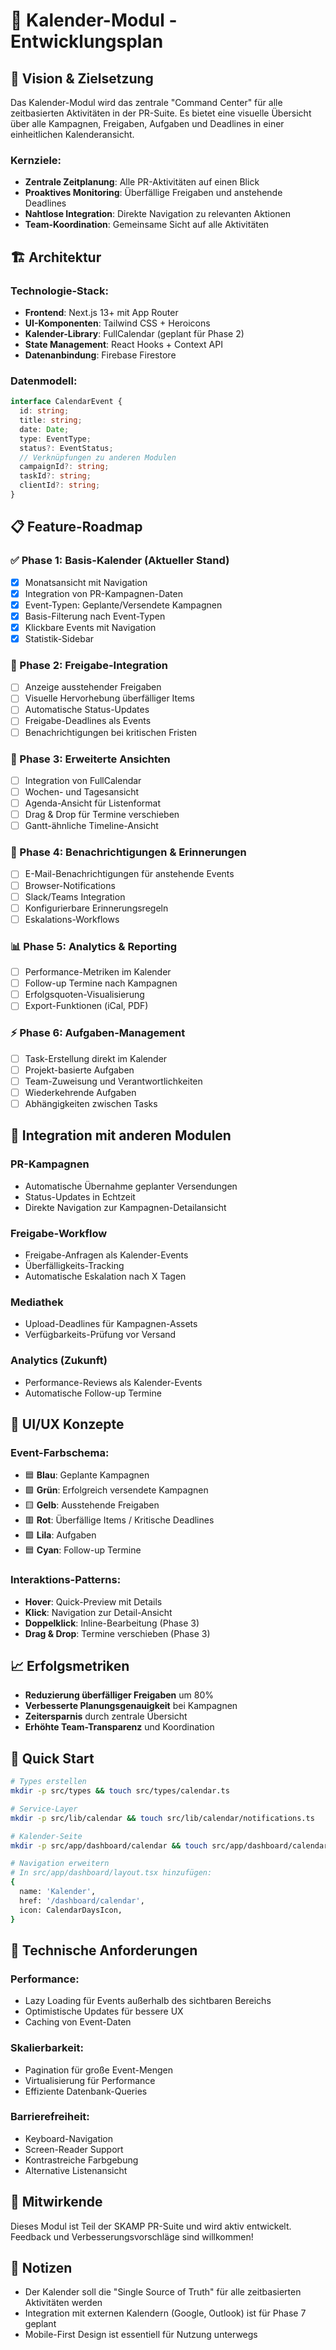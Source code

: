 # 📅 Kalender-Modul - Entwicklungsplan

## 🎯 Vision & Zielsetzung

Das Kalender-Modul wird das zentrale "Command Center" für alle zeitbasierten Aktivitäten in der PR-Suite. Es bietet eine visuelle Übersicht über alle Kampagnen, Freigaben, Aufgaben und Deadlines in einer einheitlichen Kalenderansicht.

### Kernziele:
- **Zentrale Zeitplanung**: Alle PR-Aktivitäten auf einen Blick
- **Proaktives Monitoring**: Überfällige Freigaben und anstehende Deadlines
- **Nahtlose Integration**: Direkte Navigation zu relevanten Aktionen
- **Team-Koordination**: Gemeinsame Sicht auf alle Aktivitäten

## 🏗️ Architektur

### Technologie-Stack:
- **Frontend**: Next.js 13+ mit App Router
- **UI-Komponenten**: Tailwind CSS + Heroicons
- **Kalender-Library**: FullCalendar (geplant für Phase 2)
- **State Management**: React Hooks + Context API
- **Datenanbindung**: Firebase Firestore

### Datenmodell:
```typescript
interface CalendarEvent {
  id: string;
  title: string;
  date: Date;
  type: EventType;
  status?: EventStatus;
  // Verknüpfungen zu anderen Modulen
  campaignId?: string;
  taskId?: string;
  clientId?: string;
}
```

## 📋 Feature-Roadmap

### ✅ Phase 1: Basis-Kalender (Aktueller Stand)
- [x] Monatsansicht mit Navigation
- [x] Integration von PR-Kampagnen-Daten
- [x] Event-Typen: Geplante/Versendete Kampagnen
- [x] Basis-Filterung nach Event-Typen
- [x] Klickbare Events mit Navigation
- [x] Statistik-Sidebar

### 🚧 Phase 2: Freigabe-Integration
- [ ] Anzeige ausstehender Freigaben
- [ ] Visuelle Hervorhebung überfälliger Items
- [ ] Automatische Status-Updates
- [ ] Freigabe-Deadlines als Events
- [ ] Benachrichtigungen bei kritischen Fristen

### 📅 Phase 3: Erweiterte Ansichten
- [ ] Integration von FullCalendar
- [ ] Wochen- und Tagesansicht
- [ ] Agenda-Ansicht für Listenformat
- [ ] Drag & Drop für Termine verschieben
- [ ] Gantt-ähnliche Timeline-Ansicht

### 🔔 Phase 4: Benachrichtigungen & Erinnerungen
- [ ] E-Mail-Benachrichtigungen für anstehende Events
- [ ] Browser-Notifications
- [ ] Slack/Teams Integration
- [ ] Konfigurierbare Erinnerungsregeln
- [ ] Eskalations-Workflows

### 📊 Phase 5: Analytics & Reporting
- [ ] Performance-Metriken im Kalender
- [ ] Follow-up Termine nach Kampagnen
- [ ] Erfolgsquoten-Visualisierung
- [ ] Export-Funktionen (iCal, PDF)

### ⚡ Phase 6: Aufgaben-Management
- [ ] Task-Erstellung direkt im Kalender
- [ ] Projekt-basierte Aufgaben
- [ ] Team-Zuweisung und Verantwortlichkeiten
- [ ] Wiederkehrende Aufgaben
- [ ] Abhängigkeiten zwischen Tasks

## 🔗 Integration mit anderen Modulen

### PR-Kampagnen
- Automatische Übernahme geplanter Versendungen
- Status-Updates in Echtzeit
- Direkte Navigation zur Kampagnen-Detailansicht

### Freigabe-Workflow
- Freigabe-Anfragen als Kalender-Events
- Überfälligkeits-Tracking
- Automatische Eskalation nach X Tagen

### Mediathek
- Upload-Deadlines für Kampagnen-Assets
- Verfügbarkeits-Prüfung vor Versand

### Analytics (Zukunft)
- Performance-Reviews als Kalender-Events
- Automatische Follow-up Termine

## 🎨 UI/UX Konzepte

### Event-Farbschema:
- 🟦 **Blau**: Geplante Kampagnen
- 🟩 **Grün**: Erfolgreich versendete Kampagnen
- 🟨 **Gelb**: Ausstehende Freigaben
- 🟥 **Rot**: Überfällige Items / Kritische Deadlines
- 🟪 **Lila**: Aufgaben
- 🟦 **Cyan**: Follow-up Termine

### Interaktions-Patterns:
- **Hover**: Quick-Preview mit Details
- **Klick**: Navigation zur Detail-Ansicht
- **Doppelklick**: Inline-Bearbeitung (Phase 3)
- **Drag & Drop**: Termine verschieben (Phase 3)

## 📈 Erfolgsmetriken

- **Reduzierung überfälliger Freigaben** um 80%
- **Verbesserte Planungsgenauigkeit** bei Kampagnen
- **Zeitersparnis** durch zentrale Übersicht
- **Erhöhte Team-Transparenz** und Koordination

## 🚀 Quick Start

```bash
# Types erstellen
mkdir -p src/types && touch src/types/calendar.ts

# Service-Layer
mkdir -p src/lib/calendar && touch src/lib/calendar/notifications.ts

# Kalender-Seite
mkdir -p src/app/dashboard/calendar && touch src/app/dashboard/calendar/page.tsx

# Navigation erweitern
# In src/app/dashboard/layout.tsx hinzufügen:
{
  name: 'Kalender',
  href: '/dashboard/calendar',
  icon: CalendarDaysIcon,
}
```

## 🔧 Technische Anforderungen

### Performance:
- Lazy Loading für Events außerhalb des sichtbaren Bereichs
- Optimistische Updates für bessere UX
- Caching von Event-Daten

### Skalierbarkeit:
- Pagination für große Event-Mengen
- Virtualisierung für Performance
- Effiziente Datenbank-Queries

### Barrierefreiheit:
- Keyboard-Navigation
- Screen-Reader Support
- Kontrastreiche Farbgebung
- Alternative Listenansicht

## 🤝 Mitwirkende

Dieses Modul ist Teil der SKAMP PR-Suite und wird aktiv entwickelt. Feedback und Verbesserungsvorschläge sind willkommen!

## 📝 Notizen

- Der Kalender soll die "Single Source of Truth" für alle zeitbasierten Aktivitäten werden
- Integration mit externen Kalendern (Google, Outlook) ist für Phase 7 geplant
- Mobile-First Design ist essentiell für Nutzung unterwegs